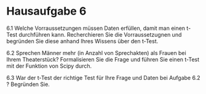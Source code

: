 # Hausaufgabe 6

6.1 Welche Vorraussetzungen müssen Daten erfüllen, damit man einen t-Test durchführen kann. Recherchieren Sie die Vorraussetzugnen und begründen Sie diese anhand Ihres Wissens über den t-Test.

6.2 Sprechen Männer mehr (in Anzahl von Sprechakten) als Frauen bei Ihrem Theaterstück? Formalisieren Sie die Frage und führen Sie einen t-Test mit der Funktion von Scipy durch.

6.3 War der t-Test der richtige Test für Ihre Frage und Daten bei Aufgabe 6.2 ? Begründen Sie.
